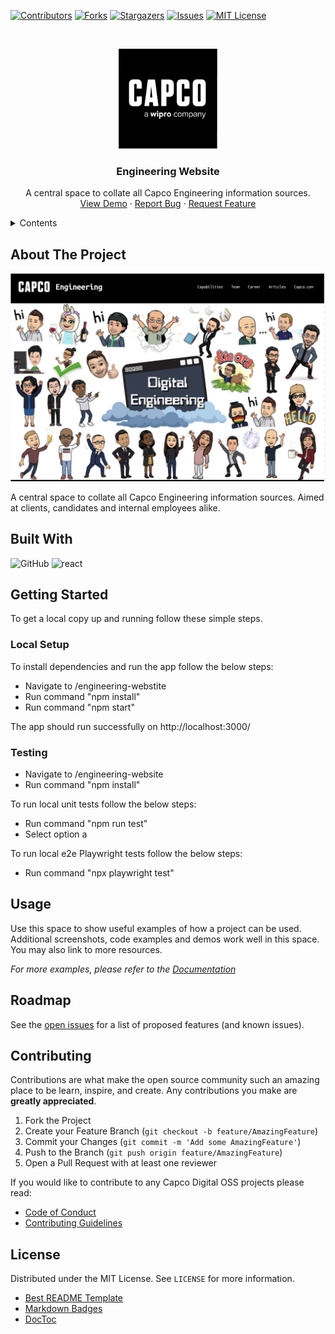 [![Contributors][contributors-shield]][contributors-url]
[![Forks][forks-shield]][forks-url]
[![Stargazers][stars-shield]][stars-url]
[![Issues][issues-shield]][issues-url]
[![MIT License][license-shield]][license-url]

<!-- PROJECT LOGO -->
<br />
<p align="center">
  <a href="https://github.com/capcodigital/engineering-webstite">
    <img src="https://raw.githubusercontent.com/capcodigital/.github/master/images/capco.jpeg" alt="Logo" height="160px">
  </a>
  <h3 align="center">Engineering Website</h3>
  <p align="center">
    A central space to collate all Capco Engineering information sources.
    <br />
    <a href="https://github.com/capcodigital/oss-template">View Demo</a>
    ·
    <a href="https://github.com/capcodigital/engineering-webstite/issues">Report Bug</a>
    ·
    <a href="https://github.com/capcodigital/engineering-webstite/issues">Request Feature</a>
  </p>
</p>

<details>
  <summary>Contents</summary>
<!-- START doctoc generated TOC please keep comment here to allow auto update -->
<!-- DON'T EDIT THIS SECTION, INSTEAD RE-RUN doctoc TO UPDATE -->

- [About The Project](#about-the-project)
- [Built With](#built-with)
- [Getting Started](#getting-started)
  - [Local Dependencies](#local-dependencies)
  - [Local Setup](#local-setup)
- [Usage](#usage)
- [Roadmap](#roadmap)
- [Contributing](#contributing)
- [License](#license)

<!-- END doctoc generated TOC please keep comment here to allow auto update -->
</details>

## About The Project

[![Product Name Screen Shot][product-screenshot]](https://example.com)

A central space to collate all Capco Engineering information sources. Aimed at clients, candidates and internal employees alike.

## Built With

<!-- Further logos should be inserted to highlight the specific technologies used to create the solution from [here](https://github.com/Ileriayo/markdown-badges). -->

![GitHub](https://img.shields.io/badge/github-%23121011.svg?style=for-the-badge&logo=github&logoColor=white)
![react](https://img.shields.io/badge/-React-45b8d8?style=flat-square&logo=react&logoColor=white)

## Getting Started

To get a local copy up and running follow these simple steps.

### Local Setup

To install dependencies and run the app follow the below steps:

* Navigate to /engineering-webstite
* Run command "npm install"
* Run command "npm start"

The app should run successfully on http://localhost:3000/

### Testing

* Navigate to /engineering-website
* Run command "npm install"

To run local unit tests follow the below steps:

* Run command "npm run test"
* Select option a

To run local e2e Playwright tests follow the below steps:

* Run command "npx playwright test"

## Usage

Use this space to show useful examples of how a project can be used. Additional screenshots, code examples and demos work well in this space. You may also link to more resources.

_For more examples, please refer to the [Documentation](https://example.com)_

## Roadmap

See the [open issues](https://github.com/capcodigital/oss-template/issues) for a list of proposed features (and known issues).

## Contributing

Contributions are what make the open source community such an amazing place to be learn, inspire, and create. Any contributions you make are **greatly appreciated**.

1. Fork the Project
2. Create your Feature Branch (`git checkout -b feature/AmazingFeature`)
3. Commit your Changes (`git commit -m 'Add some AmazingFeature'`)
4. Push to the Branch (`git push origin feature/AmazingFeature`)
5. Open a Pull Request with at least one reviewer

If you would like to contribute to any Capco Digital OSS projects please read:

* [Code of Conduct](https://github.com/capcodigital/.github/blob/master/CODE_OF_CONDUCT.md)
* [Contributing Guidelines](https://github.com/capcodigital/.github/blob/master/CONTRIBUTING.md)

## License

Distributed under the MIT License. See `LICENSE` for more information.

* [Best README Template](https://github.com/othneildrew/Best-README-Template)
* [Markdown Badges](https://github.com/Ileriayo/markdown-badges)
* [DocToc](https://github.com/thlorenz/doctoc)

[contributors-shield]: https://img.shields.io/github/contributors/capcodigital/oss-template.svg?style=for-the-badge
[contributors-url]: https://github.com/capcodigital/oss-template/graphs/contributors
[forks-shield]: https://img.shields.io/github/forks/capcodigital/oss-template.svg?style=for-the-badge
[forks-url]: https://github.com/capcodigital/oss-template/network/members
[stars-shield]: https://img.shields.io/github/stars/capcodigital/oss-template.svg?style=for-the-badge
[stars-url]: https://github.com/capcodigital/oss-template/stargazers
[issues-shield]: https://img.shields.io/github/issues/capcodigital/oss-template.svg?style=for-the-badge
[issues-url]: https://github.com/capcodigital/oss-template/issues
[license-shield]: https://img.shields.io/github/license/capcodigital/oss-template.svg?style=for-the-badge
[license-url]: https://github.com/capcodigital/oss-template/blob/master/LICENSE
[product-screenshot]: images/screenshot.png
